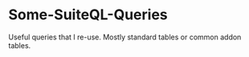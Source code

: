 # Some-SuiteQL-Queries
Useful queries that I re-use. Mostly standard tables or common addon tables.
